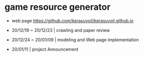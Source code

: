 # game resource generator

- web page
https://github.com/kerasuyoil/kerasuyoil.github.io



- 20/12/19 ~ 20/12/23 | crawling and paper review 
- 20/12/24 ~ 20/01/09 | modeling and Web page implementation 
- 20/01/11 | project Announcement

